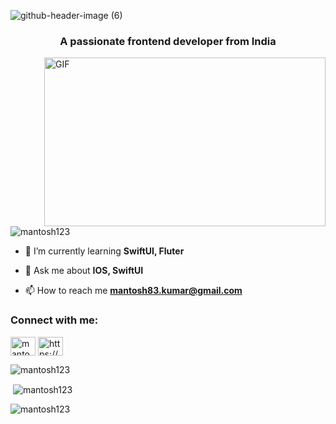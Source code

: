![github-header-image (6)](https://github.com/user-attachments/assets/7a5db4e4-1077-4b40-af45-956a427666c3)

<h3 align="center">A passionate frontend developer from India</h3>

<img align="right" height="270px" width="450px" alt="GIF" src="https://miro.medium.com/max/1360/0*gqO3slLmGb4mUeje.gif" />


<p align="left"> <img src="https://komarev.com/ghpvc/?username=mantosh123&label=Profile%20views&color=0e75b6&style=flat" alt="mantosh123" /> </p>

- 🌱 I’m currently learning **SwiftUI, Fluter**

- 💬 Ask me about **IOS, SwiftUI**

- 📫 How to reach me **mantosh83.kumar@gmail.com**

<h3 align="left">Connect with me:</h3>
<p align="left">
<a href="https://linkedin.com/in/mantosh-kumar-4a84347a" target="blank"><img align="center" src="https://raw.githubusercontent.com/rahuldkjain/github-profile-readme-generator/master/src/images/icons/Social/linked-in-alt.svg" alt="mantosh-kumar-4a84347a" height="30" width="40" /></a>
<a href="https://www.youtube.com/@mantoshkumar-gs2po/videos" target="blank"><img align="center" src="https://raw.githubusercontent.com/rahuldkjain/github-profile-readme-generator/master/src/images/icons/Social/youtube.svg" alt="https://www.youtube.com/@mantoshkumar-gs2po/videos" height="30" width="40" /></a>
</p>

<p><img align="center" src="https://github-readme-stats.vercel.app/api/top-langs?username=mantosh123&show_icons=true&locale=en&layout=compact" alt="mantosh123" /></p>

<p>&nbsp;<img align="center" src="https://github-readme-stats.vercel.app/api?username=mantosh123&show_icons=true&locale=en" alt="mantosh123" /></p>

<p><img align="center" src="https://github-readme-streak-stats.herokuapp.com/?user=mantosh123&" alt="mantosh123" /></p>
